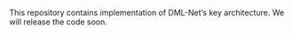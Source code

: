 This repository contains implementation of DML-Net‘s key architecture.
We will release the code soon.
